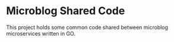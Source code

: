 # Microblog Shared Code

This project holds some common code shared between microblog microservices written in GO.
